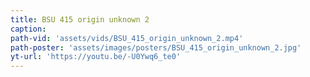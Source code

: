```yaml
---
title: BSU 415 origin unknown 2
caption:
path-vid: 'assets/vids/BSU_415_origin_unknown_2.mp4'
path-poster: 'assets/images/posters/BSU_415_origin_unknown_2.jpg'
yt-url: 'https://youtu.be/-U0Ywq6_te0'
---
```

